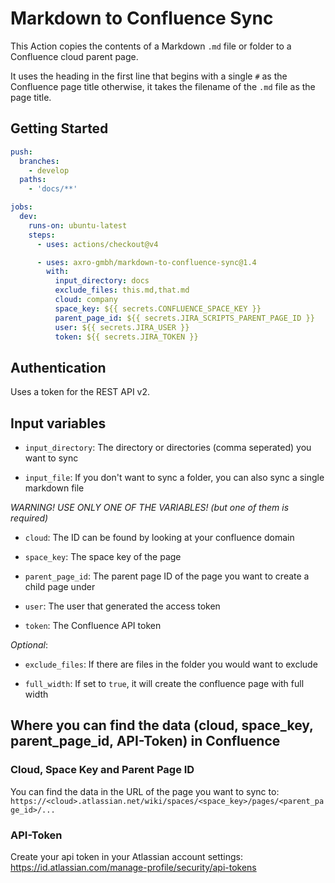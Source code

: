 # Markdown to Confluence Sync

This Action copies the contents of a Markdown `.md` file or folder to a Confluence cloud parent page.

It uses the heading in the first line that begins with a single `#` as the Confluence page title otherwise,
it takes the filename of the `.md` file as the page title.

## Getting Started

```yml
push:
  branches:
    - develop
  paths:
    - 'docs/**'

jobs:
  dev:
    runs-on: ubuntu-latest
    steps:
      - uses: actions/checkout@v4

      - uses: axro-gmbh/markdown-to-confluence-sync@1.4
        with:
          input_directory: docs
          exclude_files: this.md,that.md
          cloud: company
          space_key: ${{ secrets.CONFLUENCE_SPACE_KEY }}
          parent_page_id: ${{ secrets.JIRA_SCRIPTS_PARENT_PAGE_ID }}
          user: ${{ secrets.JIRA_USER }}
          token: ${{ secrets.JIRA_TOKEN }}
```

## Authentication

Uses a token for the REST API v2.

## Input variables

- `input_directory`: The directory or directories (comma seperated) you want to sync

- `input_file`: If you don't want to sync a folder, you can also sync a single markdown file

*WARNING! USE ONLY ONE OF THE VARIABLES! (but one of them is required)*

- `cloud`: The ID can be found by looking at your confluence domain

- `space_key`: The space key of the page

- `parent_page_id`: The parent page ID of the page you want to create a child page under

- `user`: The user that generated the access token

- `token`: The Confluence API token

*Optional*:

- `exclude_files`: If there are files in the folder you would want to exclude

- `full_width`: If set to `true`, it will create the confluence page with full width

## Where you can find the data (cloud, space_key, parent_page_id, API-Token) in Confluence

### Cloud, Space Key and Parent Page ID

You can find the data in the URL of the page you want to sync to:
`https://<cloud>.atlassian.net/wiki/spaces/<space_key>/pages/<parent_page_id>/...`

### API-Token

Create your api token in your Atlassian account settings: https://id.atlassian.com/manage-profile/security/api-tokens


